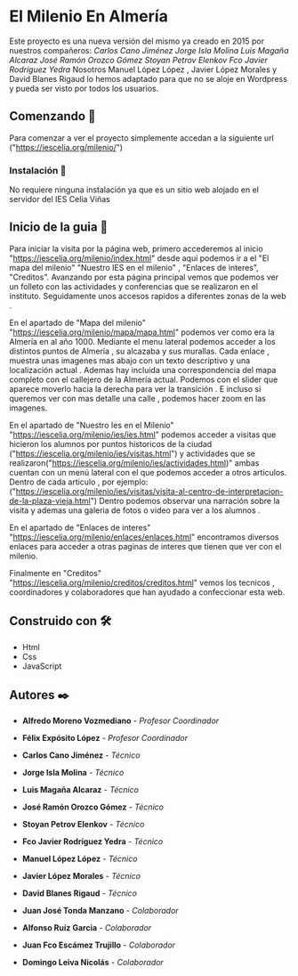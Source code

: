 # El Milenio En Almería

Este proyecto es  una nueva versión del mismo ya creado en 2015 por nuestros compañeros:
*Carlos Cano Jiménez*
*Jorge Isla Molina*
*Luis Magaña Alcaraz*
*José Ramón Orozco Gómez*
*Stoyan Petrov Elenkov*
*Fco Javier Rodríguez Yedra*
 Nosotros Manuel López López , Javier López Morales y David Blanes Rigaud lo hemos adaptado  para que no se aloje en Wordpress y pueda ser visto por todos los usuarios.

## Comenzando 🚀

Para comenzar a ver el proyecto simplemente accedan a la siguiente url ("https://iescelia.org/milenio/")


### Instalación 🔧
No requiere ninguna instalación ya que es un sitio web alojado en el servidor del IES Celia Viñas

## Inicio de la guia 📄

Para iniciar la visita por la página web, primero accederemos al inicio "https://iescelia.org/milenio/index.html" desde aqui podemos ir a el "El mapa del milenio"
"Nuestro IES en el milenio" , "Enlaces de interes", "Creditos". Avanzando por esta página principal vemos que podemos ver un folleto con las actividades  y conferencias
que se realizaron en el instituto. Seguidamente unos accesos rapidos a diferentes zonas de la web .

En el apartado de "Mapa del milenio" "https://iescelia.org/milenio/mapa/mapa.html" podemos ver como era la Almería en al año 1000. Mediante el menu lateral
podemos acceder a los distintos puntos de Almería , su alcazaba y sus murallas. Cada enlace , muestra unas imagenes mas abajo con un texto descriptivo y una
localización actual . Ademas hay incluida una correspondencia del mapa completo con el callejero de la Almería actual. Podemos con el slider que aparece moverlo
hacia la derecha para ver la transición . E incluso si queremos ver con mas detalle una calle , podemos hacer zoom en las imagenes.

En el apartado de "Nuestro Ies en el Milenio" "https://iescelia.org/milenio/ies/ies.html" podemos acceder a visitas que hicieron los alumnos por puntos historicos
de la ciudad ("https://iescelia.org/milenio/ies/visitas.html") y actividades que se realizaron("https://iescelia.org/milenio/ies/actividades.html)" ambas cuentan con
un menú lateral con el que podemos acceder a otros articulos. Dentro de cada articulo , por ejemplo: 
("https://iescelia.org/milenio/ies/visitas/visita-al-centro-de-interpretacion-de-la-plaza-vieja.html") Dentro podemos observar una narración sobre la visita y ademas
una galeria de fotos o video para ver a los alumnos .

En el apartado de "Enlaces de interes" "https://iescelia.org/milenio/enlaces/enlaces.html" encontramos diversos enlaces para acceder a otras paginas de interes que tienen
que ver con el milenio.

Finalmente en "Creditos" "https://iescelia.org/milenio/creditos/creditos.html"  vemos los tecnicos , coordinadores y colaboradores que han ayudado a confeccionar esta web.



## Construido con 🛠️


* Html
* Css
* JavaScript


## Autores ✒️


* **Alfredo Moreno Vozmediano** - *Profesor Coordinador*
* **Félix Expósito López** - *Profesor Coordinador* 

* **Carlos Cano Jiménez** - *Técnico*
* **Jorge Isla Molina** - *Técnico* 
* **Luis Magaña Alcaraz** - *Técnico*
* **José Ramón Orozco Gómez** - *Técnico* 
* **Stoyan Petrov Elenkov** - *Técnico*
* **Fco Javier Rodríguez Yedra** - *Técnico* 
* **Manuel López López** - *Técnico*
* **Javier López Morales** - *Técnico* 
* **David Blanes Rigaud** - *Técnico*

* **Juan José Tonda Manzano** - *Colaborador*
* **Alfonso Ruíz Garcia** - *Colaborador* 
* **Juan Fco Escámez Trujillo** - *Colaborador*
* **Domingo Leiva Nicolás** - *Colaborador* 

